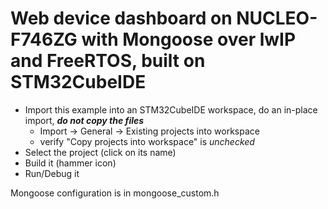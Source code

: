 # Web device dashboard on NUCLEO-F746ZG with Mongoose over lwIP and FreeRTOS, built on STM32CubeIDE

- Import this example into an STM32CubeIDE workspace, do an in-place import, **_do not copy the files_**
  - Import -> General -> Existing projects into workspace
  - verify "Copy projects into workspace" is _unchecked_
- Select the project (click on its name)
- Build it (hammer icon)
- Run/Debug it

Mongoose configuration is in mongoose_custom.h
